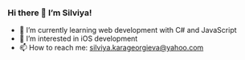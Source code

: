 
### Hi there 👋 I’m Silviya!
- 🌱 I’m currently learning web development with C# and JavaScript
- 👀 I’m interested in iOS development
- 📫 How to reach me: silviya.karageorgieva@yahoo.com

<!--
[![Top Langs](https://github-readme-stats.vercel.app/api/top-langs/?username=silviyakarageorgiev&layout=compact)](https://github.com/SilviyaKarageorgiev/silviyakarageorgiev/edit/main/README.md)

**SilviyaKarageorgiev/silviyakarageorgiev** is a ✨ _special_ ✨ repository because its `README.md` (this file) appears on your GitHub profile.

Here are some ideas to get you started:
- 🌱 I’m currently learning ...
- 🔭 I’m currently working on ...
- 🌱 I’m currently learning ...
- 👯 I’m looking to collaborate on ...
- 🤔 I’m looking for help with ...
- 💬 Ask me about ...
- 📫 How to reach me: ...
- 😄 Pronouns: ...
- ⚡ Fun fact: ...
-->


